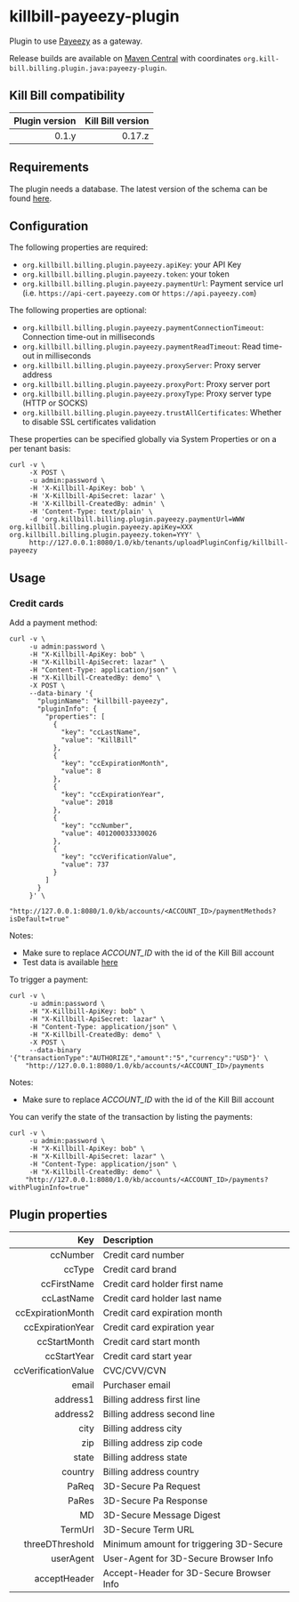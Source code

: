 killbill-payeezy-plugin
=======================

Plugin to use [Payeezy](https://www.payeezy.com/) as a gateway.

Release builds are available on [Maven Central](http://search.maven.org/#search%7Cga%7C1%7Cg%3A%22org.kill-bill.billing.plugin.java%22%20AND%20a%3A%22payeezy-plugin%22) with coordinates `org.kill-bill.billing.plugin.java:payeezy-plugin`.

Kill Bill compatibility
-----------------------

| Plugin version | Kill Bill version |
| -------------: | ----------------: |
| 0.1.y          | 0.17.z            |

Requirements
------------

The plugin needs a database. The latest version of the schema can be found [here](https://github.com/killbill/killbill-payeezy-plugin/blob/master/src/main/resources/ddl.sql).

Configuration
-------------

The following properties are required:

* `org.killbill.billing.plugin.payeezy.apiKey`: your API Key
* `org.killbill.billing.plugin.payeezy.token`: your token
* `org.killbill.billing.plugin.payeezy.paymentUrl`: Payment service url (i.e. `https://api-cert.payeezy.com` or `https://api.payeezy.com`)

The following properties are optional:

* `org.killbill.billing.plugin.payeezy.paymentConnectionTimeout`: Connection time-out in milliseconds
* `org.killbill.billing.plugin.payeezy.paymentReadTimeout`: Read time-out in milliseconds
* `org.killbill.billing.plugin.payeezy.proxyServer`: Proxy server address
* `org.killbill.billing.plugin.payeezy.proxyPort`: Proxy server port
* `org.killbill.billing.plugin.payeezy.proxyType`: Proxy server type (HTTP or SOCKS)
* `org.killbill.billing.plugin.payeezy.trustAllCertificates`: Whether to disable SSL certificates validation

These properties can be specified globally via System Properties or on a per tenant basis:

```
curl -v \
     -X POST \
     -u admin:password \
     -H 'X-Killbill-ApiKey: bob' \
     -H 'X-Killbill-ApiSecret: lazar' \
     -H 'X-Killbill-CreatedBy: admin' \
     -H 'Content-Type: text/plain' \
     -d 'org.killbill.billing.plugin.payeezy.paymentUrl=WWW
org.killbill.billing.plugin.payeezy.apiKey=XXX
org.killbill.billing.plugin.payeezy.token=YYY' \
     http://127.0.0.1:8080/1.0/kb/tenants/uploadPluginConfig/killbill-payeezy
```

Usage
-----

### Credit cards

Add a payment method:

```
curl -v \
     -u admin:password \
     -H "X-Killbill-ApiKey: bob" \
     -H "X-Killbill-ApiSecret: lazar" \
     -H "Content-Type: application/json" \
     -H "X-Killbill-CreatedBy: demo" \
     -X POST \
     --data-binary '{
       "pluginName": "killbill-payeezy",
       "pluginInfo": {
         "properties": [
           {
             "key": "ccLastName",
             "value": "KillBill"
           },
           {
             "key": "ccExpirationMonth",
             "value": 8
           },
           {
             "key": "ccExpirationYear",
             "value": 2018
           },
           {
             "key": "ccNumber",
             "value": 401200033330026
           },
           {
             "key": "ccVerificationValue",
             "value": 737
           }
         ]
       }
     }' \
     "http://127.0.0.1:8080/1.0/kb/accounts/<ACCOUNT_ID>/paymentMethods?isDefault=true"
```

Notes:
* Make sure to replace *ACCOUNT_ID* with the id of the Kill Bill account
* Test data is available [here](https://github.com/payeezy/testing_payeezy/blob/master/payeezy_testdata042015.pdf)

To trigger a payment:

```
curl -v \
     -u admin:password \
     -H "X-Killbill-ApiKey: bob" \
     -H "X-Killbill-ApiSecret: lazar" \
     -H "Content-Type: application/json" \
     -H "X-Killbill-CreatedBy: demo" \
     -X POST \
     --data-binary '{"transactionType":"AUTHORIZE","amount":"5","currency":"USD"}' \
    "http://127.0.0.1:8080/1.0/kb/accounts/<ACCOUNT_ID>/payments
```

Notes:
* Make sure to replace *ACCOUNT_ID* with the id of the Kill Bill account

You can verify the state of the transaction by listing the payments:

```
curl -v \
     -u admin:password \
     -H "X-Killbill-ApiKey: bob" \
     -H "X-Killbill-ApiSecret: lazar" \
     -H "Content-Type: application/json" \
     -H "X-Killbill-CreatedBy: demo" \
    "http://127.0.0.1:8080/1.0/kb/accounts/<ACCOUNT_ID>/payments?withPluginInfo=true"
```

Plugin properties
-----------------

| Key                      | Description                                   |
| -----------------------: | :-------------------------------------------- |
| ccNumber                 | Credit card number                            |
| ccType                   | Credit card brand                             |
| ccFirstName              | Credit card holder first name                 |
| ccLastName               | Credit card holder last name                  |
| ccExpirationMonth        | Credit card expiration month                  |
| ccExpirationYear         | Credit card expiration year                   |
| ccStartMonth             | Credit card start month                       |
| ccStartYear              | Credit card start year                        |
| ccVerificationValue      | CVC/CVV/CVN                                   |
| email                    | Purchaser email                               |
| address1                 | Billing address first line                    |
| address2                 | Billing address second line                   |
| city                     | Billing address city                          |
| zip                      | Billing address zip code                      |
| state                    | Billing address state                         |
| country                  | Billing address country                       |
| PaReq                    | 3D-Secure Pa Request                          |
| PaRes                    | 3D-Secure Pa Response                         |
| MD                       | 3D-Secure Message Digest                      |
| TermUrl                  | 3D-Secure Term URL                            |
| threeDThreshold          | Minimum amount for triggering 3D-Secure       |
| userAgent                | User-Agent for 3D-Secure Browser Info         |
| acceptHeader             | Accept-Header for 3D-Secure Browser Info      |
